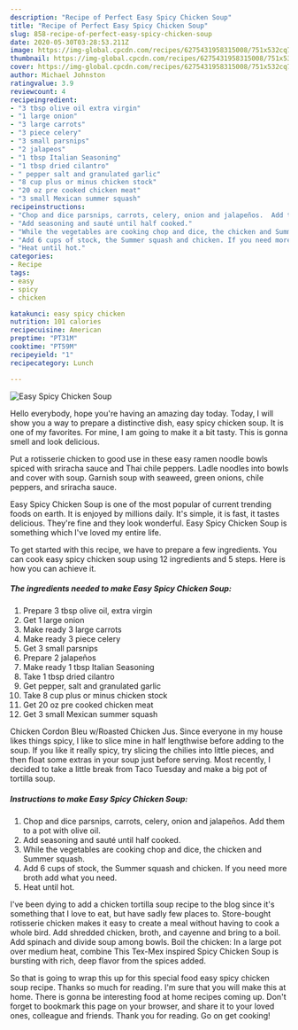 ```yaml
---
description: "Recipe of Perfect Easy Spicy Chicken Soup"
title: "Recipe of Perfect Easy Spicy Chicken Soup"
slug: 858-recipe-of-perfect-easy-spicy-chicken-soup
date: 2020-05-30T03:28:53.211Z
image: https://img-global.cpcdn.com/recipes/6275431958315008/751x532cq70/easy-spicy-chicken-soup-recipe-main-photo.jpg
thumbnail: https://img-global.cpcdn.com/recipes/6275431958315008/751x532cq70/easy-spicy-chicken-soup-recipe-main-photo.jpg
cover: https://img-global.cpcdn.com/recipes/6275431958315008/751x532cq70/easy-spicy-chicken-soup-recipe-main-photo.jpg
author: Michael Johnston
ratingvalue: 3.9
reviewcount: 4
recipeingredient:
- "3 tbsp olive oil extra virgin"
- "1 large onion"
- "3 large carrots"
- "3 piece celery"
- "3 small parsnips"
- "2 jalapeos"
- "1 tbsp Italian Seasoning"
- "1 tbsp dried cilantro"
- " pepper salt and granulated garlic"
- "8 cup plus or minus chicken stock"
- "20 oz pre cooked chicken meat"
- "3 small Mexican summer squash"
recipeinstructions:
- "Chop and dice parsnips, carrots, celery, onion and jalapeños.  Add them to a pot with olive oil."
- "Add seasoning and sauté until half cooked."
- "While the vegetables are cooking chop and dice, the chicken and Summer squash."
- "Add 6 cups of stock, the Summer squash and chicken. If you need more broth add what you need."
- "Heat until hot."
categories:
- Recipe
tags:
- easy
- spicy
- chicken

katakunci: easy spicy chicken 
nutrition: 101 calories
recipecuisine: American
preptime: "PT31M"
cooktime: "PT59M"
recipeyield: "1"
recipecategory: Lunch

---
```



![Easy Spicy Chicken Soup](https://img-global.cpcdn.com/recipes/6275431958315008/751x532cq70/easy-spicy-chicken-soup-recipe-main-photo.jpg)

Hello everybody, hope you're having an amazing day today. Today, I will show you a way to prepare a distinctive dish, easy spicy chicken soup. It is one of my favorites. For mine, I am going to make it a bit tasty. This is gonna smell and look delicious.

Put a rotisserie chicken to good use in these easy ramen noodle bowls spiced with sriracha sauce and Thai chile peppers. Ladle noodles into bowls and cover with soup. Garnish soup with seaweed, green onions, chile peppers, and sriracha sauce.

Easy Spicy Chicken Soup is one of the most popular of current trending foods on earth. It is enjoyed by millions daily. It's simple, it is fast, it tastes delicious. They're fine and they look wonderful. Easy Spicy Chicken Soup is something which I've loved my entire life.


To get started with this recipe, we have to prepare a few ingredients. You can cook easy spicy chicken soup using 12 ingredients and 5 steps. Here is how you can achieve it.

<!--inarticleads1-->

##### The ingredients needed to make Easy Spicy Chicken Soup:

1. Prepare 3 tbsp olive oil, extra virgin
1. Get 1 large onion
1. Make ready 3 large carrots
1. Make ready 3 piece celery
1. Get 3 small parsnips
1. Prepare 2 jalapeños
1. Make ready 1 tbsp Italian Seasoning
1. Take 1 tbsp dried cilantro
1. Get  pepper, salt and granulated garlic
1. Take 8 cup plus or minus chicken stock
1. Get 20 oz pre cooked chicken meat
1. Get 3 small Mexican summer squash


Chicken Cordon Bleu w/Roasted Chicken Jus. Since everyone in my house likes things spicy, I like to slice mine in half lengthwise before adding to the soup. If you like it really spicy, try slicing the chilies into little pieces, and then float some extras in your soup just before serving. Most recently, I decided to take a little break from Taco Tuesday and make a big pot of tortilla soup. 

<!--inarticleads2-->

##### Instructions to make Easy Spicy Chicken Soup:

1. Chop and dice parsnips, carrots, celery, onion and jalapeños.  Add them to a pot with olive oil.
1. Add seasoning and sauté until half cooked.
1. While the vegetables are cooking chop and dice, the chicken and Summer squash.
1. Add 6 cups of stock, the Summer squash and chicken. If you need more broth add what you need.
1. Heat until hot.


I&#39;ve been dying to add a chicken tortilla soup recipe to the blog since it&#39;s something that I love to eat, but have sadly few places to. Store-bought rotisserie chicken makes it easy to create a meal without having to cook a whole bird. Add shredded chicken, broth, and cayenne and bring to a boil. Add spinach and divide soup among bowls. Boil the chicken: In a large pot over medium heat, combine This Tex-Mex inspired Spicy Chicken Soup is bursting with rich, deep flavor from the spices added. 

So that is going to wrap this up for this special food easy spicy chicken soup recipe. Thanks so much for reading. I'm sure that you will make this at home. There is gonna be interesting food at home recipes coming up. Don't forget to bookmark this page on your browser, and share it to your loved ones, colleague and friends. Thank you for reading. Go on get cooking!

